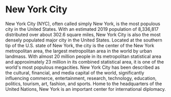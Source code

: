 # New York City
 
New York City (NYC), often called simply New York, is the most populous city in the United States. With an estimated 2019 population of 8,336,817 distributed over about 302.6 square miles, New York City is also the most densely populated major city in the United States. Located at the southern tip of the U.S. state of New York, the city is the center of the New York metropolitan area, the largest metropolitan area in the world by urban landmass. With almost 20 million people in its metropolitan statistical area and approximately 23 million in its combined statistical area, it is one of the world's most populous megacities. New York City has been described as the cultural, financial, and media capital of the world, significantly influencing commerce, entertainment, research, technology, education, politics, tourism, art, fashion, and sports. Home to the headquarters of the United Nations, New York is an important center for international diplomacy.